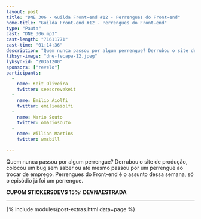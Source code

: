 ```yaml
---
layout: post
title: "DNE 306 - Guilda Front-end #12 - Perrengues do Front-end"
home-title: "Guilda Front-end #12 - Perrengues do Front-end"
type: "Pauta"
cast: "DNE_306.mp3"
cast-length: "71611771"
cast-time: "01:14:36"
description: "Quem nunca passou por algum perrengue? Derrubou o site de produção, colocou um bug sem saber ou até mesmo passou por um perrengue ao trocar de emprego. Perrengues do Front-end é o assunto dessa semana, só o episódio já foi um perrengue."
libsyn-image: "dne-fecapa-12.jpeg"
lybsyn-id: "20361200"
sponsors: ["revelo"]
participants:
  -
    name: Keit Oliveira
    twitter: seescrevekeit
  -
    name: Emilio Aiolfi
    twitter: emilioaiolfi
  -
    name: Mario Souto
    twitter: omariosouto
  -
    name: Willian Martins
    twitter: wmsbill

---
```


Quem nunca passou por algum perrengue? Derrubou o site de produção, colocou um bug sem saber ou até mesmo passou por um perrengue ao trocar de emprego. Perrengues do Front-end é o assunto dessa semana, só o episódio já foi um perrengue.

<strong>CUPOM STICKERSDEVS 15%: DEVNAESTRADA</strong>

---

{% include modules/post-extras.html data=page %}
